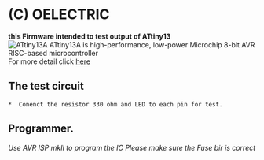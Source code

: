# (C) OELECTRIC  
**this Firmware intended to test output of ATtiny13**  
![ATtiny13A](https://www.microchip.com/_images/products/medium/a126ce63e3553e5acbe1c8041a6e91ce.png)
ATtiny13A is high-performance, low-power Microchip 8-bit AVR RISC-based microcontroller  
For more detail click [here](https://www.microchip.com/wwwproducts/en/ATtiny13)  
## The test circuit
    *  Conenct the resistor 330 ohm and LED to each pin for test.
    
## Programmer.
*Use AVR ISP mkII to program the IC*
*Please make sure the Fuse bir is correct*



